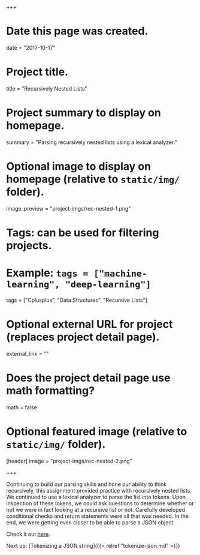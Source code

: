 +++
# Date this page was created.
date = "2017-10-17"

# Project title.
title = "Recursively Nested Lists"

# Project summary to display on homepage.
summary = "Parsing recursively nested lists using a lexical analyzer."

# Optional image to display on homepage (relative to `static/img/` folder).
image_preview = "project-imgs/rec-nested-1.png"

# Tags: can be used for filtering projects.
# Example: `tags = ["machine-learning", "deep-learning"]`
tags = ["Cplusplus", "Data Structures", "Recursive Lists"]

# Optional external URL for project (replaces project detail page).
external_link = ""

# Does the project detail page use math formatting?
math = false

# Optional featured image (relative to `static/img/` folder).
[header]
image = "project-imgs/rec-nested-2.png"

+++

Continuing to build our parsing skills and hone our ability to think recursively, this assignment provided practice with recursively nested lists. We continued to use a lexical analyzer to parse the list into tokens. Upon inspection of these tokens, we could ask questions to determine whether or not we were in fact looking at a recursive list or not. Carefully developed conditional checks and return statements were all that was needed. In the end, we were getting even closer to be able to parse a JSON object.

Check it out [here](https://github.com/michaeldito/SSU-CS-315-Data-Structures).

Next up: [Tokenizing a JSON string]({{< relref "tokenize-json.md" >}})
